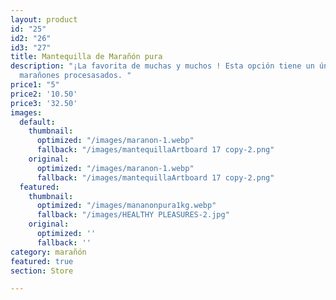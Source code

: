 ```yaml
---
layout: product
id: "25"
id2: "26"
id3: "27"
title: Mantequilla de Marañón pura
description: "¡La favorita de muchas y muchos ! Esta opción tiene un único ingrediente:
  marañones procesasados. "
price1: "5"
price2: '10.50'
price3: '32.50'
images:
  default:
    thumbnail:
      optimized: "/images/maranon-1.webp"
      fallback: "/images/mantequillaArtboard 17 copy-2.png"
    original:
      optimized: "/images/maranon-1.webp"
      fallback: "/images/mantequillaArtboard 17 copy-2.png"
  featured:
    thumbnail:
      optimized: "/images/mananonpura1kg.webp"
      fallback: "/images/HEALTHY PLEASURES-2.jpg"
    original:
      optimized: ''
      fallback: ''
category: marañón
featured: true
section: Store

---
```

